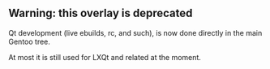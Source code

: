 ## Warning: this overlay is deprecated

Qt development (live ebuilds, rc, and such), is now done directly
in the main Gentoo tree.

At most it is still used for LXQt and related at the moment.
